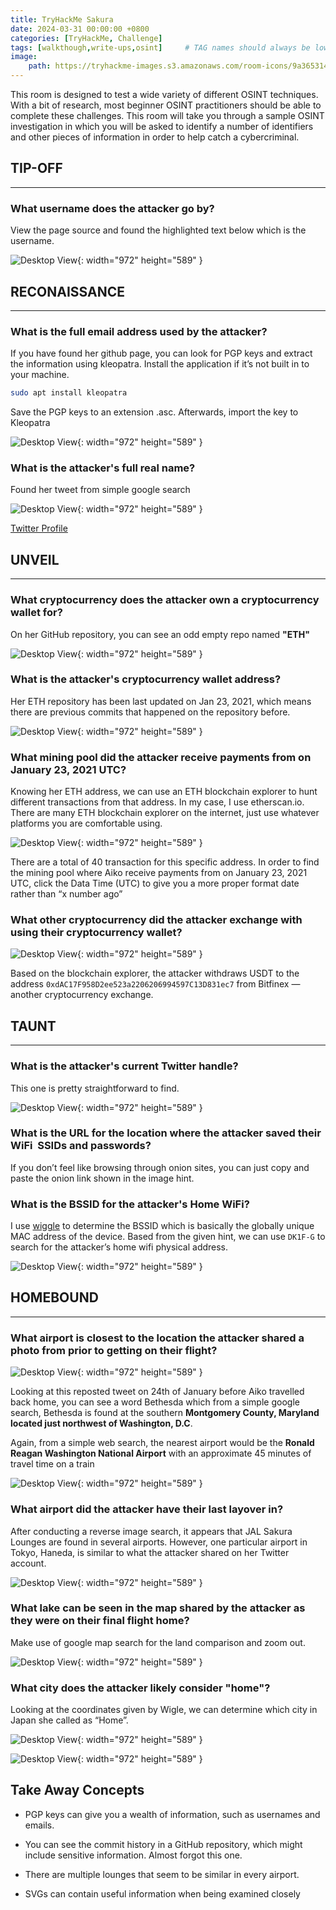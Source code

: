 ```yaml
---
title: TryHackMe Sakura
date: 2024-03-31 00:00:00 +0800
categories: [TryHackMe, Challenge]
tags: [walkthough,write-ups,osint]     # TAG names should always be lowercase
image:
    path: https://tryhackme-images.s3.amazonaws.com/room-icons/9a365314266266592078724ce18b248b.png
---
```


This room is designed to test a wide variety of different OSINT techniques. With a bit of research, most beginner OSINT practitioners should be able to complete these challenges. This room will take you through a sample OSINT investigation in which you will be asked to identify a number of identifiers and other pieces of information in order to help catch a cybercriminal.

## **TIP-OFF**
---
### **What username does the attacker go by?**

View the page source and found the highlighted text below which is the username.

![Desktop View](/assets/images/sakura/username.png){: width="972" height="589" }

## **RECONAISSANCE**
---
### **What is the full email address used by the attacker?**

If you have found her github page, you can look for PGP keys and extract the information using kleopatra. Install the application if it’s not built in to your machine.

```bash
sudo apt install kleopatra
```
Save the PGP keys to an extension .asc. Afterwards, import the key to Kleopatra

![Desktop View](/assets/images/sakura/email.png){: width="972" height="589" }

### **What is the attacker's full real name?**

Found her tweet from simple google search

![Desktop View](/assets/images/sakura/real-name.png){: width="972" height="589" }

[Twitter Profile](https://twitter.com/sakuraloveraiko?lang=en)

## **UNVEIL**
---
### **What cryptocurrency does the attacker own a cryptocurrency wallet for?**

On her GitHub repository, you can see an odd empty repo named **"ETH"**

![Desktop View](/assets/images/sakura/eth-wallet.png){: width="972" height="589" }

### **What is the attacker's cryptocurrency wallet address?**
Her ETH repository has been last updated on Jan 23, 2021, which means there are previous commits that happened on the repository before.

![Desktop View](/assets/images/sakura/eth-addy.png){: width="972" height="589" }

### **What mining pool did the attacker receive payments from on January 23, 2021 UTC?**
Knowing her ETH address, we can use an ETH blockchain explorer to hunt different transactions from that address. In my case, I use etherscan.io. There are many ETH blockchain explorer on the internet, just use whatever platforms you are comfortable using.

![Desktop View](/assets/images/sakura/eth-tx.png){: width="972" height="589" }

There are a total of 40 transaction for this specific address. In order to find the mining pool where Aiko receive payments from on January 23, 2021 UTC, click the Data Time (UTC) to give you a more proper format date rather than “x number ago”

### **What other cryptocurrency did the attacker exchange with using their cryptocurrency wallet?**

![Desktop View](/assets/images/sakura/eth-other.png){: width="972" height="589" }

Based on the blockchain explorer, the attacker withdraws USDT to the address `0xdAC17F958D2ee523a2206206994597C13D831ec7` from Bitfinex — another cryptocurrency exchange.

## **TAUNT**
---
### **What is the attacker's current Twitter handle?**
This one is pretty straightforward to find.

![Desktop View](/assets/images/sakura/twitter-handle.png){: width="972" height="589" }

### **What is the URL for the location where the attacker saved their WiFi  SSIDs and passwords?**
If you don’t feel like browsing through onion sites, you can just copy and paste the onion link shown in the image hint.

### **What is the BSSID for the attacker's Home WiFi?**
I use [wiggle](https://www.wigle.net/) to determine the BSSID which is basically the globally unique MAC address of the device. Based from the given hint, we can use `DK1F-G` to search for the attacker’s home wifi physical address.

![Desktop View](/assets/images/sakura/bssid.png){: width="972" height="589" }

## **HOMEBOUND**
---
### **What airport is closest to the location the attacker shared a photo from prior to getting on their flight?**

![Desktop View](/assets/images/sakura/bethesda.png){: width="972" height="589" }

Looking at this reposted tweet on 24th of January before Aiko travelled back home, you can see a word Bethesda which from a simple google search, Bethesda is found at the southern **Montgomery County, Maryland located just northwest of Washington, D.C**.

Again, from a simple web search, the nearest airport would be the  **Ronald Reagan Washington National Airport** with an approximate 45 minutes of travel time on a train

![Desktop View](/assets/images/sakura/near-airport.png){: width="972" height="589" }

### **What airport did the attacker have their last layover in?**

After conducting a reverse image search, it appears that JAL Sakura Lounges are found in several airports. However, one particular airport in Tokyo, Haneda, is similar to what the attacker shared on her Twitter account.

![Desktop View](/assets/images/sakura/haneda.png){: width="972" height="589" }

### **What lake can be seen in the map shared by the attacker as they were on their final flight home?**

Make use of google map search for the land comparison and zoom out.

![Desktop View](/assets/images/sakura/lake.png){: width="972" height="589" }

### **What city does the attacker likely consider "home"?**

Looking at the coordinates given by Wigle, we can determine which city in Japan she called as “Home”.

![Desktop View](/assets/images/sakura/coordinates.png){: width="972" height="589" }

![Desktop View](/assets/images/sakura/googlemaps.png){: width="972" height="589" }

## **Take Away Concepts**
- PGP keys can give you a wealth of information, such as usernames and emails.

- You can see the commit history in a GitHub repository, which might include sensitive information. Almost forgot this one.

- There are multiple lounges that seem to be similar in every airport.

- SVGs can contain useful information when being examined closely


